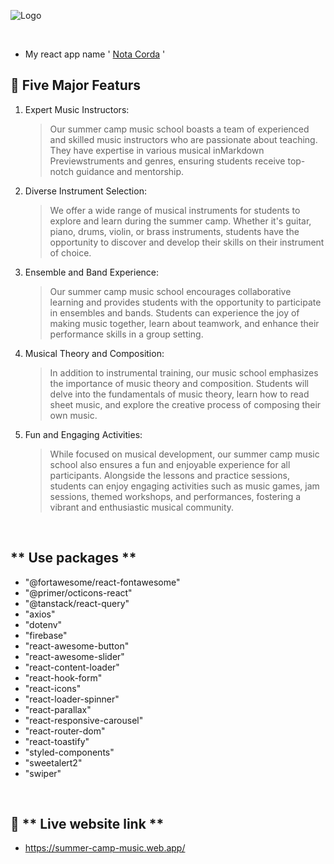 ![Logo](https://i.ibb.co/rfK9GSn/nota-logo.png)

<br/>

- My react app name ' [Nota Corda](https://summer-camp-music.web.app/) '

## 🎯 **Five Major Featurs**

1. Expert Music Instructors:

   > Our summer camp music school boasts a team of experienced and skilled music instructors who are passionate about teaching. They have expertise in various musical inMarkdown Previewstruments and genres, ensuring students receive top-notch guidance and mentorship.

2. Diverse Instrument Selection:

   > We offer a wide range of musical instruments for students to explore and learn during the summer camp. Whether it's guitar, piano, drums, violin, or brass instruments, students have the opportunity to discover and develop their skills on their instrument of choice.

3. Ensemble and Band Experience:

   > Our summer camp music school encourages collaborative learning and provides students with the opportunity to participate in ensembles and bands. Students can experience the joy of making music together, learn about teamwork, and enhance their performance skills in a group setting.

4. Musical Theory and Composition:

   > In addition to instrumental training, our music school emphasizes the importance of music theory and composition. Students will delve into the fundamentals of music theory, learn how to read sheet music, and explore the creative process of composing their own music.

5. Fun and Engaging Activities:

   > While focused on musical development, our summer camp music school also ensures a fun and enjoyable experience for all participants. Alongside the lessons and practice sessions, students can enjoy engaging activities such as music games, jam sessions, themed workshops, and performances, fostering a vibrant and enthusiastic musical community.

<br/>

## ** Use packages **

- "@fortawesome/react-fontawesome"
- "@primer/octicons-react"
- "@tanstack/react-query"
- "axios"
- "dotenv"
- "firebase"
- "react-awesome-button"
- "react-awesome-slider"
- "react-content-loader"
- "react-hook-form"
- "react-icons"
- "react-loader-spinner"
- "react-parallax"
- "react-responsive-carousel"
- "react-router-dom"
- "react-toastify"
- "styled-components"
- "sweetalert2"
- "swiper"

<br/>

## 🔗 ** Live website link **

- https://summer-camp-music.web.app/
